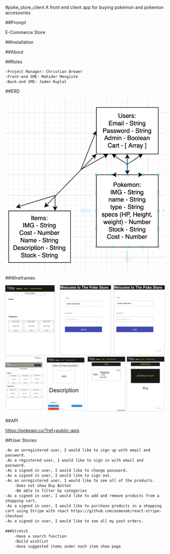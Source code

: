 #poke_store_client
A front end client app for buying pokemon and pokemon accessories 

##Prompt

E-Commerce Store

##Installation

##About

##Roles

    -Project Manager: Christian Brewer
    -Front-end SME: Mahider Mengiste
    -Back-end SME: Jaden Ruplal

##ERD

![ERD](resources/images/erd.png)

##Wireframes

![ERD](resources/images/wireframes1.jpg)
![ERD](resources/images/wireframes2.jpg)

##API

https://pokeapi.co/?ref=public-apis


##User Stories

    -As an unregistered user, I would like to sign up with email and password.
    -As a registered user, I would like to sign in with email and password.
    -As a signed in user, I would like to change password.
    -As a signed in user, I would like to sign out.
    -As an unregistered user, I would like to see all of the products.
        -Does not show Buy Button
        -Be able to filter by categories
    -As a signed in user, I would like to add and remove products from a shopping cart.
    -As a signed in user, I would like to purchase products in a shopping cart using Stripe with react https://github.com/azmenak/react-stripe-checkout
    -As a signed in user, I would like to see all my past orders.

    ###Stretch
        -Have a search function
        -Build wishlist
        -Have suggested items under each item show page


